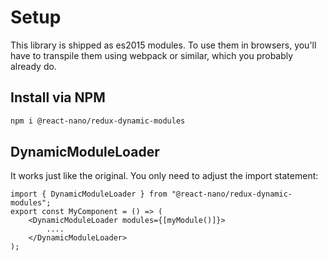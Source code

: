 # Setup

This library is shipped as es2015 modules. To use them in browsers, you'll have to transpile them using webpack or similar, which you probably already do.

## Install via NPM

```bash
npm i @react-nano/redux-dynamic-modules
```

## DynamicModuleLoader

It works just like the original. You only need to adjust the import statement:

```tsx
import { DynamicModuleLoader } from "@react-nano/redux-dynamic-modules";
export const MyComponent = () => (
    <DynamicModuleLoader modules={[myModule()]}>
        ....
    </DynamicModuleLoader>
);
```
